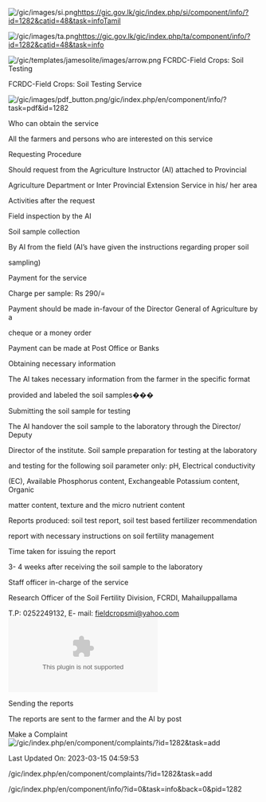 <!-- Source: https://gic.gov.lk/gic/index.php/en/component/info/?id=1282&catid=48&task=info -->

![/gic/images/si.png](/gic/images/si.png)https://gic.gov.lk/gic/index.php/si/component/info/?id=1282&catid=48&task=infoTamil

![/gic/images/ta.png](/gic/images/ta.png)https://gic.gov.lk/gic/index.php/ta/component/info/?id=1282&catid=48&task=info

![/gic/templates/jamesolite/images/arrow.png](/gic/templates/jamesolite/images/arrow.png) FCRDC-Field Crops: Soil Testing

FCRDC-Field Crops: Soil Testing Service

![/gic/images/pdf_button.png](/gic/images/pdf_button.png)/gic/index.php/en/component/info/?task=pdf&id=1282

Who can obtain the service

All the farmers and persons who are interested on this service

Requesting Procedure

Should request from the Agriculture Instructor (AI) attached to Provincial

Agriculture Department or Inter Provincial Extension Service in his/ her area

Activities after the request

Field inspection by the AI

Soil sample collection

By AI from the field (AI’s have given the instructions regarding proper soil

sampling)

Payment for the service

Charge per sample: Rs 290/=

Payment should be made in-favour of the Director General of Agriculture by a

cheque or a money order

Payment can be made at Post Office or Banks

Obtaining necessary information

The AI takes necessary information from the farmer in the specific format

provided and labeled the soil samples���

Submitting the soil sample for testing

The AI handover the soil sample to the laboratory through the Director/ Deputy

Director of the institute. Soil sample preparation for testing at the laboratory

and testing for the following soil parameter only: pH, Electrical conductivity

(EC), Available Phosphorus content, Exchangeable Potassium content, Organic

matter content, texture and the micro nutrient content

Reports produced: soil test report, soil test based fertilizer recommendation

report with necessary instructions on soil fertility management

Time taken for issuing the report

3- 4 weeks after receiving the soil sample to the laboratory

Staff officer in-charge of the service

Research Officer of the Soil Fertility Division, FCRDI, Mahailuppallama

T.P: 0252249132, E- mail: fieldcropsmi@yahoo.com ![fieldcropsmi@yahoo.com](fieldcropsmi@yahoo.com)

Sending the reports

The reports are sent to the farmer and the AI by post

Make a Complaint ![/gic/index.php/en/component/complaints/?id=1282&task=add](/gic/index.php/en/component/complaints/?id=1282&task=add)

Last Updated On: 2023-03-15 04:59:53

/gic/index.php/en/component/complaints/?id=1282&task=add

/gic/index.php/en/component/info/?id=0&task=info&back=0&pid=1282
